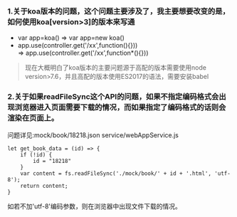### 1.关于koa版本的问题，这个问题主要涉及了，我主要想要改变的是，如何使用koa[version>3]的版本来写通
* var app=koa()   =>  var app=new koa()
* app.use(controller.get('/xx',function(){}))  
	=> app.use(controller.get('/xx',function*(){}))

>现在大概明白了koa版本的主要问题源于高配的版本需要使用node version>7.6，并且高配的版本使用ES2017的语法，需要安装babel

### 2.关于如果readFileSync这个API的问题，如果不指定编码格式会出现浏览器进入页面需要下载的情况，而如果指定了编码格式的话则会渲染在页面上。
问题详见:mock/book/18218.json      service/webAppService.js
```
let get_book_data = (id) => {
	if (!id) {
		id = "18218"
	}
	var content = fs.readFileSync('./mock/book/' + id + '.html', 'utf-8');
	return content;
}
```
如若不加'utf-8'编码参数，则在浏览器中出现文件下载的情况。